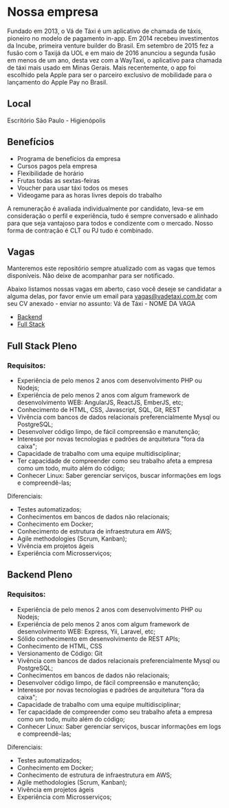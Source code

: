 # Nossa empresa

Fundado em 2013, o Vá de Táxi é um aplicativo de chamada de táxis, pioneiro no modelo de pagamento in-app. Em 2014 recebeu investimentos da Incube, primeira venture builder do Brasil. Em setembro de 2015 fez a fusão com o Taxijá da UOL e em maio de 2016 anunciou a segunda fusão em menos de um ano, desta vez com a WayTaxi, o aplicativo para chamada de táxi mais usado em Minas Gerais. Mais recentemente, o app foi escolhido pela Apple para ser o parceiro exclusivo de mobilidade para o lançamento do Apple Pay no Brasil.

## Local

Escritório São Paulo - Higienópolis

## Benefícios

- Programa de benefícios da empresa
- Cursos pagos pela empresa
- Flexibilidade de horário
- Frutas todas as sextas-feiras
- Voucher para usar táxi todos os meses
- Videogame para as horas livres depois do trabalho

A remuneração é avaliada individualmente por candidato, leva-se em consideração o perfil e experiência, tudo é sempre conversado e alinhado para que seja vantajoso para todos e condizente com o mercado. Nosso forma de contração é CLT ou PJ tudo é combinado.


## Vagas

Manteremos este repositório sempre atualizado com as vagas que temos disponíveis. Não deixe de acompanhar para ser notificado.

Abaixo listamos nossas vagas em aberto, caso você deseje se candidatar a alguma delas, por favor envie um email para vagas@vadetaxi.com.br com seu CV anexado - enviar no assunto: Vá de Táxi - NOME DA VAGA


* [Backend](#backend-pleno)
* [Full Stack](#full-stack-pleno)


## Full Stack Pleno

### Requisitos:

- Experiência de pelo menos 2 anos com desenvolvimento PHP ou Nodejs;
- Experiência de pelo menos 2 anos  com algum framework de desenvolvimento WEB: AngularJS, ReactJS, EmberJS, etc;
- Conhecimento de HTML, CSS, Javascript, SQL, Git, REST
- Vivência com bancos de dados relacionais preferencialmente Mysql ou PostgreSQL;
- Desenvolver código limpo, de fácil compreensão e manutenção;
- Interesse por novas tecnologias e padrões de arquitetura "fora da caixa";
- Capacidade de trabalho com uma equipe multidisciplinar;
- Ter capacidade de compreender como seu trabalho afeta a empresa como um todo, muito além do código;
- Conhecer Linux: Saber gerenciar serviços, buscar informações em logs e compreendê-las;

Diferenciais:
- Testes automatizados;
- Conhecimentos em bancos de dados não relacionais;
- Conhecimento em Docker;
- Conhecimento de estrutura de infraestrutura em AWS;
- Agile methodologies (Scrum, Kanban);
- Vivência em projetos ágeis
- Experiência com Microsserviços;

## Backend Pleno

### Requisitos:

- Experiência de pelo menos 2 anos com desenvolvimento PHP ou Nodejs;
- Experiência de pelo menos 2 anos  com algum framework de desenvolvimento WEB: Express, Yii, Laravel, etc;
- Sólido conhecimento em desenvolvimento de REST APIs;
- Conhecimento de HTML, CSS
- Versionamento de Código: Git
- Vivência com bancos de dados relacionais preferencialmente Mysql ou PostgreSQL;
- Conhecimentos em bancos de dados não relacionais;
- Desenvolver código limpo, de fácil compreensão e manutenção;
- Interesse por novas tecnologias e padrões de arquitetura "fora da caixa";
- Capacidade de trabalho com uma equipe multidisciplinar;
- Ter capacidade de compreender como seu trabalho afeta a empresa como um todo, muito além do código;
- Conhecer Linux: Saber gerenciar serviços, buscar informações em logs e compreendê-las;

Diferenciais:
- Testes automatizados;
- Conhecimento em Docker;
- Conhecimento de estrutura de infraestrutura em AWS;
- Agile methodologies (Scrum, Kanban);
- Vivência em projetos ágeis
- Experiência com Microsserviços;

